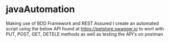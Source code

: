 # javaAutomation
Making use of BDD Framework and REST Assured I create an automated script using the below API found at https://petstore.swagger.io to wort with PUT, POST, GET, DETELE methods as well as testing the API's on postman

